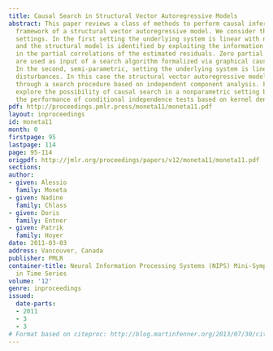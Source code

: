 ```yaml
---
title: Causal Search in Structural Vector Autoregressive Models
abstract: This paper reviews a class of methods to perform causal inference in the
  framework of a structural vector autoregressive model. We consider three different
  settings. In the first setting the underlying system is linear with normal disturbances
  and the structural model is identified by exploiting the information incorporated
  in the partial correlations of the estimated residuals. Zero partial correlations
  are used as input of a search algorithm formalized via graphical causal models.
  In the second, semi-parametric, setting the underlying system is linear with non-Gaussian
  disturbances. In this case the structural vector autoregressive model is identified
  through a search procedure based on independent component analysis. Finally, we
  explore the possibility of causal search in a nonparametric setting by studying
  the performance of conditional independence tests based on kernel density estimations.
pdf: http://proceedings.pmlr.press/moneta11/moneta11.pdf
layout: inproceedings
id: moneta11
month: 0
firstpage: 95
lastpage: 114
page: 95-114
origpdf: http://jmlr.org/proceedings/papers/v12/moneta11/moneta11.pdf
sections: 
author:
- given: Alessio
  family: Moneta
- given: Nadine
  family: Chlass
- given: Doris
  family: Entner
- given: Patrik
  family: Hoyer
date: 2011-03-03
address: Vancouver, Canada
publisher: PMLR
container-title: Neural Information Processing Systems (NIPS) Mini-Symposium on Causality
  in Time Series
volume: '12'
genre: inproceedings
issued:
  date-parts:
  - 2011
  - 3
  - 3
# Format based on citeproc: http://blog.martinfenner.org/2013/07/30/citeproc-yaml-for-bibliographies/
---
```

